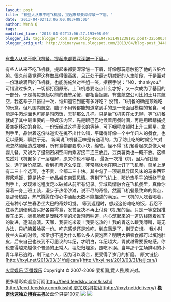 ```yaml
---
layout: post
title: "有些人从来不吃飞机餐，提起来都要深深皱一下眉。"
date: '2013-04-02T13:06:00.003+08:00'
author: Wenh Q
tags:
modified_time: '2013-04-02T13:06:27.193+08:00'
blogger_id: tag:blogger.com,1999:blog-4961947611491238191.post-3255803627400639525
blogger_orig_url: http://binaryware.blogspot.com/2013/04/blog-post_3448.html
---
```


[有些人从来不吃飞机餐，提起来都要深深皱一下眉。](http://hxyl.net/2013/03/31/feijican/):

有些人从来不吃飞机餐，提起来都要深深皱一下眉，好像那玩意触犯了他的五脏六腑。很久前我觉得这样做显得很高级，且正处于最迫切减肥的人生阶段，于是面对一份琳琅满目的飞机餐，也能施施然对空姐一笑，摆摆手说：“NO，thankyou.”
可惜没过多久，一切都打回原形，上飞机总要吃点什么才好，又一次成为了基因的一部分。于是每每想起以前的蠢笨呆傻，都相当扼腕，有些航空公司比如土耳其航空，我这辈子只搭过一次，谁知道它到底有多好吃？
没错，飞机餐的确是顶难吃的玩意。但凡国内航空，脑子不用转都能知道拿到手的是一份面目模糊的餐食，可能是牛肉炒面也可能是鸡肉饭，无非那么几样。只是坐飞机实在太无聊，等飞机餐就成了其中最重要的一项娱乐内容，先是眼巴巴地候着用餐时间，再是用眼睛捕捉着空姐移动的身影。一份饭经过这样漫长的等待，可下咽程度顿时上升三颗星。拿到手里，品尝着这份味道实在挑不出什么错，平庸得好像一个中年妇人的餐食，也足以感慨，聊胜于无。
新闻说飞机餐乏味是有道理的，为了防止吃的时候空气对流忽然颠簸造成哽喉，所有食物都要求小块，绵软。怪不得飞机餐看起来总像大号婴儿餐。又说为了遏制密闭空间内乘客接二连三放屁，豆类薯类也一概不放。这样忽然对飞机餐多了一层理解，原来你也不容易。
最近一次搭飞机，因为省钱缘故，选了廉价航空。看到机票这么便宜，非常痛快地在网上订了飞机餐，菜单上足有二三十个选项，也不贵，全都二三十块。其中勾了一项最具异国风味的马来西亚椰浆鸡饭，算是抢先一步品尝东南亚风情。等到了飞机上，那份热乎乎的饭终于拿到手上，发现难吃程度足以破掉从前所有记录。异域风情融合在飞机餐里，真像你穿着一身上班工装，漫步于热带沙滩，说不尽的奇怪。然而飞机餐最致命的优点，是那份热度，热气腾腾在你心中涌起无数不能描述的满足。一飞机的人吃着喝着，还有种小学生春游坐大巴的奇妙幻觉。
等到返程时，想起这份难吃的饭，我忍不住事先到便利店买好各类零食，发誓坚决不再上付费飞机餐的当。只是一等空姐推餐车出来，满机舱都是暧昧不清的米饭鸡肉味道，内心筑起来的一道防线随着推车的驶进，逐渐崩溃。天哪，我要吃米饭！我要吃热的！我的胃这么跟我嚎叫，毫无办法，只好腆着脸买一份。吃完感觉还是难吃，到底满足了，别无它想。
我小时候坐火车的时候，常常想不通为什么那么多人要泡面？明明大把零食都可以填饱肚皮，后来自己也长到不可思议的年纪，才明白，年纪越大，胃就越需要妥帖感。你也变得越来越像个普通的正常人，埋怨归埋怨，照吃不误。当年那个立场鲜明的小青年早已逃跑，剩下这个人，因为可以凑合，更受得了岁月的折磨。
原文链接:
[http://hxyl.net/2013/03/31/feijican/](http://hxyl.net/2013/03/31/feijican/)


[火星娱乐 河蟹娱乐](http://hxyl.net/) Copyright © 2007-2009
爱祖国,爱人民,唉派对。

更多精彩欢迎您订阅[http://feed.feedsky.com/kisshi](http://feed.feedsky.com/kisshi),更加欢迎[投稿](http://hxyl.net/delivery/)
[**稳定快速独立博客主机**](http://www.gegehost.com/)破盘价只要100元
![](http://img.tongji.linezing.com/922164/tongji.gif)
![](http://www1.feedsky.com/t1/727156178/kisshi/feedsky/s.gif?r=http://hxyl.net/2013/03/31/feijican/)
